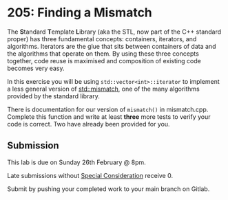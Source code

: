 # 205: Finding a Mismatch

The **S**tandard **T**emplate **L**ibrary (aka the STL, now part of the C++ standard proper) has three fundamental concepts: containers, iterators, and algorithms. Iterators are the glue that sits between containers of data and the algorithms that operate on them. By using these three concepts together, code reuse is maximised and composition of existing code becomes very easy.

In this exercise you will be using `std::vector<int>::iterator` to implement a less general version of [std::mismatch](https://en.cppreference.com/w/cpp/algorithm/mismatch), one of the many algorithms provided by the standard library.

There is documentation for our version of `mismatch()` in mismatch.cpp. Complete this function and write at least **three** more tests to verify your code is correct. Two have already been provided for you.

## Submission

This lab is due on Sunday 26th February @ 8pm.

Late submissions without [Special Consideration](https://www.student.unsw.edu.au/special-consideration) receive 0.

Submit by pushing your completed work to your main branch on Gitlab.